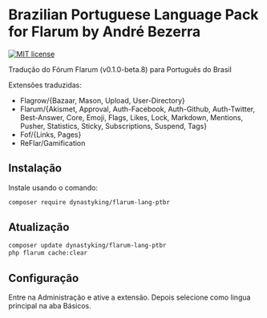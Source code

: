 # Brazilian Portuguese Language Pack for Flarum by André Bezerra
[![MIT license](https://img.shields.io/badge/license-MIT-blue.svg)](https://github.com/DynastyKing/flarum-lang-ptbr/blob/master/LICENSE)

Tradução do Fórum Flarum (v0.1.0-beta.8) para Português do Brasil

Extensões traduzidas:

* Flagrow/{Bazaar, Mason, Upload, User-Directory}
* Flarum/{Akismet, Approval, Auth-Facebook, Auth-Github, Auth-Twitter, Best-Answer, Core, Emoji, Flags, Likes, Lock, Markdown, Mentions, Pusher, Statistics, Sticky, Subscriptions, Suspend, Tags}
* Fof/{Links, Pages}
* ReFlar/Gamification

## Instalação
Instale usando o comando:

```bash
composer require dynastyking/flarum-lang-ptbr
```

## Atualização
```bash
composer update dynastyking/flarum-lang-ptbr
php flarum cache:clear
```

## Configuração

Entre na Administração e ative a extensão. Depois selecione como lingua principal na aba Básicos.

